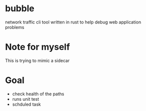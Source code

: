 # bubble
network traffic cli tool written in rust to help debug web application problems


# Note for myself

This is trying to mimic a sidecar

# Goal

- check health of the paths
- runs unit test
- schduled task
